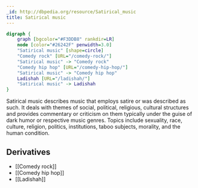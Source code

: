 ```yaml
---
_id: http://dbpedia.org/resource/Satirical_music
title: Satirical music
---
```


```dot
digraph {
	graph [bgcolor="#F3DDB8" rankdir=LR]
	node [color="#26242F" penwidth=3.0]
	"Satirical music" [shape=circle]
	"Comedy rock" [URL="/comedy-rock/"]
	"Satirical music" -> "Comedy rock"
	"Comedy hip hop" [URL="/comedy-hip-hop/"]
	"Satirical music" -> "Comedy hip hop"
	Ladishah [URL="/ladishah/"]
	"Satirical music" -> Ladishah
}
```

Satirical music describes music that employs satire or was described as such. It deals with themes of social, political, religious, cultural structures and provides commentary or criticism on them typically under the guise of dark humor or respective music genres. Topics include sexuality, race, culture, religion, politics, institutions, taboo subjects, morality, and the human condition.

## Derivatives
- [[Comedy rock]]
- [[Comedy hip hop]]
- [[Ladishah]]

